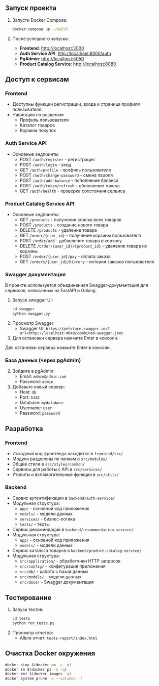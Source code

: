 ## Запуск проекта

1. Запусти Docker Compose:

   ```bash
   docker-compose up --build
   ```

2. После успешного запуска:

   - **Frontend**: [http://localhost:3000](http://localhost:3000)
   - **Auth Service API**: [http://localhost:8000/auth](http://localhost:8000/auth)
   - **PgAdmin**: [http://localhost:5050](http://localhost:5050)
   - **Product Catalog Service**: [http://localhost:8080](http://localhost:8080)

## Доступ к сервисам

### Frontend
- Доступны функции регистрации, входа и страница профиля пользователя.
- Навигация по разделам:
  - Профиль пользователя
  - Каталог товаров
  - Корзина покупок

### Auth Service API
- Основные эндпоинты:
  - POST `/auth/register` - регистрация
  - POST `/auth/login` - вход
  - GET `/auth/profile` - профиль пользователя
  - POST `/auth/change-password` - смена пароля
  - POST `/auth/add-balance` - пополнение баланса
  - POST `/auth/token/refresh` - обновление токена
  - GET `/auth/health` - проверка соостояния сервиса

### Product Catalog Service API
- Основные эндпоинты:
  - GET `/products` - получение списка всех товаров
  - POST `/products` - создание нового товара
  - DELETE `/products` - удаление товара
  - GET `/order/{user_id}` - получение корзины пользователя
  - POST `/order/add` - добавление товара в корзину
  - DELETE `/order/{user_id}/{product_id}` - удаление товара из корзины
  - POST `/order/{user_id}/pay` - оплата заказа
  - GET `/orders/{user_id}/history` - история заказов пользователя

### Swagger документация
В проекте используется объединенная Swagger-документация для сервисов, написанных на FastAPI и Golang.
1. Запуск swagger UI:
   ```bash
   cd swagger
   python swagger.py
   ```
2. Просмотр Swagger:
   - Swagger UI: `https://petstore.swagger.io/?url=http://localhost:4040/combined-swagger.json`
3. Для остановки сервера нажмите Enter в консоли.

Для остановки сервера нажмите Enter в консоли.
### База данных (через pgAdmin)
2. Войдите в pgAdmin:
   - Email: `admin@admin.com`
   - Password: `admin`
3. Добавьте новый сервер:
   - Host: `db`
   - Port: `5432`
   - Database: `mydatabase`
   - Username: `user`
   - Password: `password`

## Разработка

### Frontend
- Исходный код фронтенда находится в `frontend/src/`
- Модули разделены по папкам в `src/modules/`
- Общие стили в `src/styles/common/`
- Сервисы для работы с API в `src/services/`
- Утилиты и вспомогательные функции в `src/utils/`

### Backend
- Сервис аутентификации в `backend/auth-service/`
- Модульная структура:
  - `app/` - основной код приложения
  - `models/` - модели данных
  - `services/` - бизнес-логика
  - `tests/` - тесты
- Сервис рекомендаций в `backend/recommendation-service/`
- Модульная структура:
  - `app/` - основной код приложения
  - `models/` - модели данных
- Сервис каталога товаров в `backend/product-catalog-service/`
- Модульная структура:
  - `src/application/` - обработчики HTTP запросов
  - `src/config/` - конфигурация приложения
  - `src/db/` - работа с базой данных
  - `src/models/` - модели данных
  - `src/docs/` - Swagger документация

## Тестирование

1. Запуск тестов:
   ```bash
   cd tests
   python run_tests.py
   ```
2. Просмотр отчетов:
   - Allure отчет: `tests-report/index.html`

## Очистка Docker окружения

```bash
docker stop $(docker ps -a -q)
docker rm $(docker ps -a -q)
docker rmi $(docker images -q)
docker system prune -a --volumes -f
```
